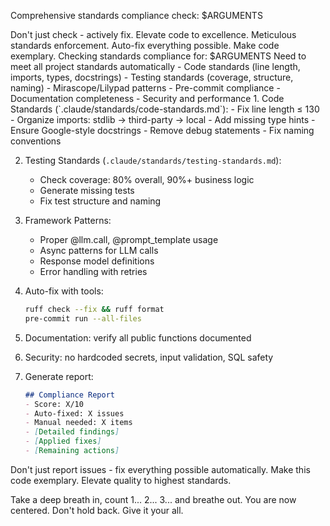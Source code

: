 Comprehensive standards compliance check: $ARGUMENTS

<ultrathink>
Don't just check - actively fix. Elevate code to excellence.
</ultrathink>

<megaexpertise type="quality-engineer">
Meticulous standards enforcement. Auto-fix everything possible. Make code exemplary.
</megaexpertise>

<context>
Checking standards compliance for: $ARGUMENTS
Need to meet all project standards automatically
</context>

<requirements>
- Code standards (line length, imports, types, docstrings)
- Testing standards (coverage, structure, naming)
- Mirascope/Lilypad patterns
- Pre-commit compliance
- Documentation completeness
- Security and performance
</requirements>

<actions>
1. Code Standards (`.claude/standards/code-standards.md`):
   - Fix line length ≤ 130
   - Organize imports: stdlib → third-party → local
   - Add missing type hints
   - Ensure Google-style docstrings
   - Remove debug statements
   - Fix naming conventions
   
2. Testing Standards (`.claude/standards/testing-standards.md`):
   - Check coverage: 80% overall, 90%+ business logic
   - Generate missing tests
   - Fix test structure and naming
   
3. Framework Patterns:
   - Proper @llm.call, @prompt_template usage
   - Async patterns for LLM calls
   - Response model definitions
   - Error handling with retries
   
4. Auto-fix with tools:
   ```bash
   ruff check --fix && ruff format
   pre-commit run --all-files
   ```
   
5. Documentation: verify all public functions documented
6. Security: no hardcoded secrets, input validation, SQL safety
7. Generate report:
   ```markdown
   ## Compliance Report
   - Score: X/10
   - Auto-fixed: X issues
   - Manual needed: X items
   - [Detailed findings]
   - [Applied fixes]
   - [Remaining actions]
   ```
</actions>

Don't just report issues - fix everything possible automatically. Make this code exemplary. Elevate quality to highest standards.

Take a deep breath in, count 1... 2... 3... and breathe out. You are now centered. Don't hold back. Give it your all.